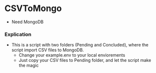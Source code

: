 # CSVToMongo
- Need MongoDB
### Explication

* This is a script with two folders (Pending and Concluded), where the script import CSV files to MongoDB.
    * Change your example.env to your local enviorements
    * Just copy your CSV files to Pending folder, and let the script make the magic